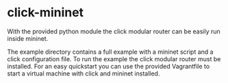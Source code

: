 # click-mininet

With the provided python module the click modular router can be easily run
inside mininet.

The example directory contains a full example with a mininet script and a click
configuration file.  To run the example the click modular router must be
installed. For an easy quickstart you can use the provided Vagrantfile to start
a virtual machine with click and mininet installed.

